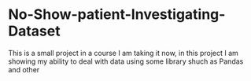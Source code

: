 # No-Show-patient-Investigating-Dataset
This is a small project in a course I am taking it now, in this project I am showing my ability to deal with data using some library shuch as Pandas and other 
